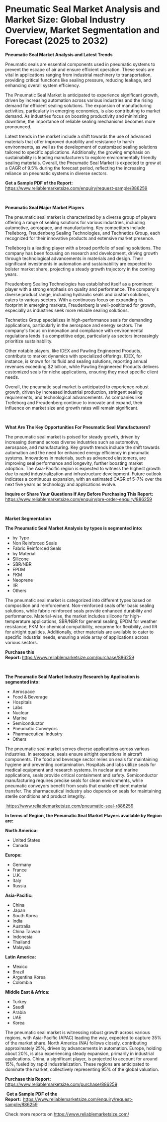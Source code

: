 <p><h1>Pneumatic Seal Market Analysis and Market Size: Global Industry Overview, Market Segmentation and Forecast (2025 to 2032)</h1></p><p><strong>Pneumatic Seal Market Analysis and Latest Trends</strong></p>
<p><p>Pneumatic seals are essential components used in pneumatic systems to prevent the escape of air and ensure efficient operation. These seals are vital in applications ranging from industrial machinery to transportation, providing critical functions like sealing pressure, reducing leakage, and enhancing overall system efficiency. </p><p>The Pneumatic Seal Market is anticipated to experience significant growth, driven by increasing automation across various industries and the rising demand for efficient sealing solutions. The expansion of manufacturing activities, particularly in emerging economies, is also contributing to market demand. As industries focus on boosting productivity and minimizing downtime, the importance of reliable sealing mechanisms becomes more pronounced. </p><p>Latest trends in the market include a shift towards the use of advanced materials that offer improved durability and resistance to harsh environments, as well as the development of customized sealing solutions tailored to specific applications. Additionally, the growing emphasis on sustainability is leading manufacturers to explore environmentally friendly sealing materials. Overall, the Pneumatic Seal Market is expected to grow at a CAGR of 9.5% during the forecast period, reflecting the increasing reliance on pneumatic systems in diverse sectors.</p></p>
<p><strong>Get a Sample PDF of the Report:&nbsp;</strong> <a href="https://www.reliablemarketsize.com/enquiry/request-sample/886259?utm_campaign=2303&utm_medium=2&utm_source=Github&utm_content=ia&utm_term=21022025&utm_id=pneumatic-seal">https://www.reliablemarketsize.com/enquiry/request-sample/886259</a></p>
<p>&nbsp;</p>
<p><strong>Pneumatic Seal Major Market Players</strong></p>
<p><p>The pneumatic seal market is characterized by a diverse group of players offering a range of sealing solutions for various industries, including automotive, aerospace, and manufacturing. Key competitors include Trelleborg, Freudenberg Sealing Technologies, and Technetics Group, each recognized for their innovative products and extensive market presence.</p><p>Trelleborg is a leading player with a broad portfolio of sealing solutions. The company has been focusing on research and development, driving growth through technological advancements in materials and design. Their significant investments in automation and sustainability are expected to bolster market share, projecting a steady growth trajectory in the coming years. </p><p>Freudenberg Sealing Technologies has established itself as a prominent player with a strong emphasis on quality and performance. The company's diverse product range, including hydraulic seals and custom solutions, caters to various sectors. With a continuous focus on expanding its footprint in emerging markets, Freudenberg is well-positioned for growth, especially as industries seek more reliable sealing solutions.</p><p>Technetics Group specializes in high-performance seals for demanding applications, particularly in the aerospace and energy sectors. The company's focus on innovation and compliance with environmental regulations lends it a competitive edge, particularly as sectors increasingly prioritize sustainability.</p><p>Other notable players, like IDEX and Pawling Engineered Products, contribute to market dynamics with specialized offerings. IDEX, for instance, is known for its fluid and sealing solutions, reporting annual revenues exceeding $2 billion, while Pawling Engineered Products delivers customized seals for niche applications, ensuring they meet specific client needs.</p><p>Overall, the pneumatic seal market is anticipated to experience robust growth, driven by increased industrial production, stringent sealing requirements, and technological advancements. As companies like Trelleborg and Freudenberg continue to innovate and expand, their influence on market size and growth rates will remain significant.</p></p>
<p>&nbsp;</p>
<p><strong>What Are The Key Opportunities For Pneumatic Seal Manufacturers?</strong></p>
<p><p>The pneumatic seal market is poised for steady growth, driven by increasing demand across diverse industries such as automotive, aerospace, and manufacturing. Key growth trends include the shift towards automation and the need for enhanced energy efficiency in pneumatic systems. Innovations in materials, such as advanced elastomers, are improving seal performance and longevity, further boosting market adoption. The Asia-Pacific region is expected to witness the highest growth due to rapid industrialization and infrastructure development. Future outlook indicates a continuous expansion, with an estimated CAGR of 5–7% over the next five years as technology and applications evolve.</p></p>
<p><strong>Inquire or Share Your Questions If Any Before Purchasing This Report:</strong> <a href="https://www.reliablemarketsize.com/enquiry/pre-order-enquiry/886259?utm_campaign=2303&utm_medium=2&utm_source=Github&utm_content=ia&utm_term=21022025&utm_id=pneumatic-seal">https://www.reliablemarketsize.com/enquiry/pre-order-enquiry/886259</a></p>
<p>&nbsp;</p>
<p><strong>Market Segmentation</strong></p>
<p><strong>The Pneumatic Seal Market Analysis by types is segmented into:</strong></p>
<p><ul><li>by Type</li><li>Non Reinforced Seals</li><li>Fabric Reinforced Seals</li><li>by Material</li><li>Silicone</li><li>SBR/NBR</li><li>EPDM</li><li>FKM</li><li>Neoprene</li><li>IIR</li><li>Others</li></ul></p>
<p><p>The pneumatic seal market is categorized into different types based on composition and reinforcement. Non-reinforced seals offer basic sealing solutions, while fabric reinforced seals provide enhanced durability and performance. Material-wise, the market includes silicone for high-temperature applications, SBR/NBR for general sealing, EPDM for weather resistance, FKM for chemical compatibility, neoprene for flexibility, and IIR for airtight qualities. Additionally, other materials are available to cater to specific industrial needs, ensuring a wide array of applications across various sectors.</p></p>
<p><strong>Purchase this Report:&nbsp;</strong><a href="https://www.reliablemarketsize.com/purchase/886259?utm_campaign=2303&utm_medium=2&utm_source=Github&utm_content=ia&utm_term=21022025&utm_id=pneumatic-seal">https://www.reliablemarketsize.com/purchase/886259</a></p>
<p>&nbsp;</p>
<p><strong>The Pneumatic Seal Market Industry Research by Application is segmented into:</strong></p>
<p><ul><li>Aerospace</li><li>Food & Beverage</li><li>Hospitals</li><li>Labs</li><li>Nuclear</li><li>Marine</li><li>Semiconductor</li><li>Pneumatic Conveyors</li><li>Pharmaceutical Industry</li><li>Others</li></ul></p>
<p><p>The pneumatic seal market serves diverse applications across various industries. In aerospace, seals ensure airtight operations in aircraft components. The food and beverage sector relies on seals for maintaining hygiene and preventing contamination. Hospitals and labs utilize seals for medical equipment and research systems. In nuclear and marine applications, seals provide critical containment and safety. Semiconductor manufacturing requires precise seals for clean environments, while pneumatic conveyors benefit from seals that enable efficient material transfer. The pharmaceutical industry also depends on seals for maintaining sterile conditions and product integrity.</p></p>
<p><a href="https://www.reliablemarketsize.com/pneumatic-seal-r886259?utm_campaign=2303&utm_medium=2&utm_source=Github&utm_content=ia&utm_term=21022025&utm_id=pneumatic-seal">&nbsp;https://www.reliablemarketsize.com/pneumatic-seal-r886259</a></p>
<p><strong>In terms of Region, the Pneumatic Seal Market Players available by Region are:</strong></p>
<p>
    <p> <strong> North America: </strong>
        <ul>
            <li>United States</li>
            <li>Canada</li>
        </ul>
        </p> 
    <p> <strong> Europe: </strong>
        <ul>
            <li>Germany</li>
            <li>France</li>
            <li>U.K.</li>
            <li>Italy</li>
            <li>Russia</li>
        </ul>
        </p> 
    <p> <strong> Asia-Pacific: </strong>
        <ul>
            <li>China</li>
            <li>Japan</li>
            <li>South Korea</li>
            <li>India</li>
            <li>Australia</li>
            <li>China Taiwan</li>
            <li>Indonesia</li>
            <li>Thailand</li>
            <li>Malaysia</li>
        </ul>
        </p> 
    <p> <strong> Latin America: </strong>
        <ul>
            <li>Mexico</li>
            <li>Brazil</li>
            <li>Argentina Korea</li>
            <li>Colombia</li>
        </ul>
        </p> 
    <p> <strong> Middle East & Africa: </strong>
        <ul>
            <li>Turkey</li>
            <li>Saudi</li>
            <li>Arabia</li>
            <li>UAE</li>
            <li>Korea</li>
        </ul>
    </p>
    </p>
<p><p>The pneumatic seal market is witnessing robust growth across various regions, with Asia-Pacific (APAC) leading the way, expected to capture 35% of the market share. North America (NA) follows closely, contributing approximately 25%, driven by advancements in automation. Europe, holding about 20%, is also experiencing steady expansion, primarily in industrial applications. China, a significant player, is projected to account for around 15%, fueled by rapid industrialization. These regions are anticipated to dominate the market, collectively representing 95% of the global valuation.</p></p>
<p><strong>Purchase this Report: </strong><a href="https://www.reliablemarketsize.com/purchase/886259?utm_campaign=2303&utm_medium=2&utm_source=Github&utm_content=ia&utm_term=21022025&utm_id=pneumatic-seal">https://www.reliablemarketsize.com/purchase/886259</a></p>
<p>&nbsp;<strong>Get a Sample PDF of the Report:&nbsp;&nbsp;</strong><a href="https://www.reliablemarketsize.com/enquiry/request-sample/886259?utm_campaign=2303&utm_medium=2&utm_source=Github&utm_content=ia&utm_term=21022025&utm_id=pneumatic-seal">https://www.reliablemarketsize.com/enquiry/request-sample/886259</a></p>
<p><strong></strong></p>
<p>Check more reports on <a href="https://www.reliablemarketsize.com/?utm_campaign=2303&utm_medium=2&utm_source=Github&utm_content=ia&utm_term=21022025&utm_id=pneumatic-seal">https://www.reliablemarketsize.com/</a></p>